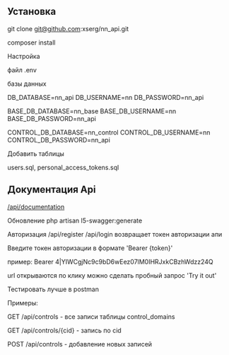 ## Установка

git clone git@github.com:xserg/nn_api.git

composer install


Настройка

файл .env 

базы данных

DB_DATABASE=nn_api
DB_USERNAME=nn
DB_PASSWORD=nn_api

BASE_DB_DATABASE=nn_base
BASE_DB_USERNAME=nn
BASE_DB_PASSWORD=nn_api

CONTROL_DB_DATABASE=nn_control
CONTROL_DB_USERNAME=nn
CONTROL_DB_PASSWORD=nn_api


Добавить таблицы 

users.sql, personal_access_tokens.sql

## Документация Api

[/api/documentation](/api/documentation#/default)

Обновление
php artisan l5-swagger:generate

Авторизация
/api/register
/api/login
возвращает токен авторизации апи

Введите токен авторизации в формате 'Bearer {token}'

пример: Bearer 4|YIWCgjNc9c9bD6wEez07lM0IHRJxkCBzhWdzz24Q

url открываются по клику можно сделать пробный запрос 'Try it out'

Тестировать лучше в postman

Примеры:

GET /api/controls - все записи таблицы control_domains

GET /api/controls/{cid} - запись по cid 

POST /api/controls - добавление новых записей




